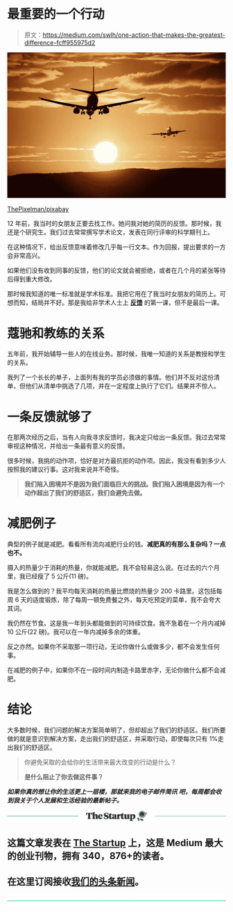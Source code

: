 # 最重要的一个行动

> 原文：<https://medium.com/swlh/one-action-that-makes-the-greatest-difference-fcff955975d2>

![](img/b60a650cd526a2a51e8eadf44f9dc16c.png)

[ThePixelman/pixabay](https://pixabay.com/en/aircraft-landing-sky-silhouette-513641/)

12 年前，我当时的女朋友正要去找工作。她问我对她的简历的反馈。那时候，我还是个研究生。我们过去常常撰写学术论文，发表在同行评审的科学期刊上。

在这种情况下，给出反馈意味着修改几乎每一行文本。作为回报，提出要求的一方会非常高兴。

如果他们没有收到同事的反馈，他们的论文就会被拒绝，或者在几个月的紧张等待后得到重大修改。

那时候我知道的唯一标准就是学术标准。我把它用在了我当时女朋友的简历上。可想而知，结局并不好。那是我给非学术人士上 [**反馈**](https://ideavisionaction.com/personal-development/this-is-how-you-miss-your-biggest-opportunity-for-success/) 的第一课，但不是最后一课。

# 蔻驰和教练的关系

五年前，我开始辅导一些人的在线业务。那时候，我唯一知道的关系是教授和学生的关系。

我列了一个长长的单子，上面列有我的学员必须做的事情。他们并不反对这份清单，但他们从清单中挑选了几项，并在一定程度上执行了它们。结果并不惊人。

# 一条反馈就够了

在那两次经历之后，当有人向我寻求反馈时，我决定只给出一条反馈。我过去常常审视这种情况，并给出一条最有意义的反馈。

很多时候，我挑的动作项，恰好是对方最抗拒的动作项。因此，我没有看到多少人按照我的建议行事。这对我来说并不奇怪。

> **我们陷入困境并不是因为我们面临巨大的挑战。我们陷入困境是因为有一个动作超出了我们的舒适区，我们会避免去做。**

# 减肥例子

典型的例子就是减肥。看看所有流向减肥行业的钱。**减肥真的有那么复杂吗？一点也不。**

摄入的热量少于消耗的热量，你就能减肥。我不会轻易这么说。在过去的六个月里，我已经瘦了 5 公斤(11 磅)。

我是怎么做到的？我平均每天消耗的热量比燃烧的热量少 200 卡路里。这包括每周 6 天的适度锻炼，除了每周一顿免费餐之外，每天吃预定的菜单，我不会夸大其词。

我仍然在节食。这是我一年到头都能做到的可持续饮食。我不急着在一个月内减掉 10 公斤(22 磅)。我可以在一年内减掉多余的体重。

反之亦然。如果你不采取那一项行动，无论你做什么或做多少，都不会发生任何事。

在减肥的例子中，如果你不在一段时间内制造卡路里赤字，无论你做什么都不会减肥。

# 结论

大多数时候，我们问题的解决方案简单明了，但却超出了我们的舒适区。我们所要做的就是意识到解决方案，走出我们的舒适区，并采取行动，即使每次只有 1%走出我们的舒适区。

> 你避免采取的会给你的生活带来最大改变的行动是什么？
> 
> **是什么阻止了你去做这件事？**

***如果你真的想让你的生活更上一层楼，那就来我的电子邮件简讯*** ***吧，每周都会收到我关于个人发展和生活经验的最新帖子。***

[![](img/308a8d84fb9b2fab43d66c117fcc4bb4.png)](https://medium.com/swlh)

## 这篇文章发表在 [The Startup](https://medium.com/swlh) 上，这是 Medium 最大的创业刊物，拥有 340，876+的读者。

## 在这里订阅接收[我们的头条新闻](http://growthsupply.com/the-startup-newsletter/)。

[![](img/b0164736ea17a63403e660de5dedf91a.png)](https://medium.com/swlh)